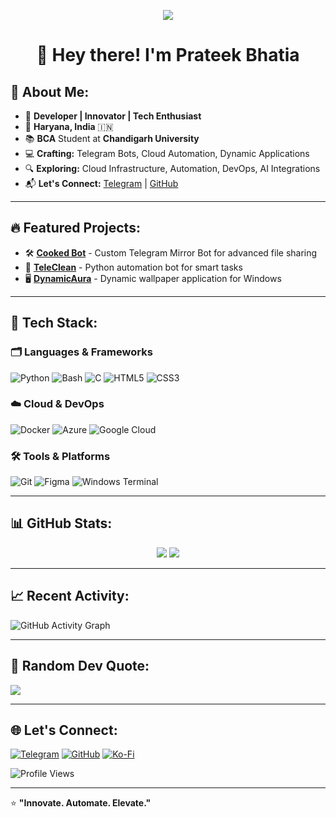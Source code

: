 <p align="center">
  <img src="https://readme-typing-svg.herokuapp.com?lines=Hello+World!;Welcome+to+my+Profile!;I'm+Prateek+Bhatia!;Building+Cool+Stuff!&center=true&width=600&height=70">
</p>

<h1 align="center">👋 Hey there! I'm Prateek Bhatia</h1>

## 🚀 About Me:

- 🎯 **Developer | Innovator | Tech Enthusiast**
- 📍 **Haryana, India** 🇮🇳
- 📚 **BCA** Student at **Chandigarh University**
- 💻 **Crafting:** Telegram Bots, Cloud Automation, Dynamic Applications
- 🔍 **Exploring:** Cloud Infrastructure, Automation, DevOps, AI Integrations
- 📬 **Let's Connect:** [Telegram](https://t.me/FreakyPrateek) | [GitHub](https://github.com/ThePrateekBhatia)

---

## 🔥 Featured Projects:

- 🛠️ [**Cooked Bot**](https://github.com/ThePrateekBhatia/CookedBot) - Custom Telegram Mirror Bot for advanced file sharing
- 🐍 [**TeleClean**](https://github.com/ThePrateekBhatia/TeleClean) - Python automation bot for smart tasks
- 🖥️ [**DynamicAura**](https://github.com/ThePrateekBhatia/DynamicAura) - Dynamic wallpaper application for Windows

---

## 🧰 Tech Stack:

### 🗂️ Languages & Frameworks

![Python](https://img.shields.io/badge/Python-3670A0?style=for-the-badge&logo=python&logoColor=ffdd54) ![Bash](https://img.shields.io/badge/Bash-121011?style=for-the-badge&logo=gnu-bash&logoColor=white) ![C](https://img.shields.io/badge/C-%2300599C.svg?style=for-the-badge&logo=c&logoColor=white) ![HTML5](https://img.shields.io/badge/HTML5-%23E34F26.svg?style=for-the-badge&logo=html5&logoColor=white) ![CSS3](https://img.shields.io/badge/CSS3-%231572B6.svg?style=for-the-badge&logo=css3&logoColor=white)

### ☁️ Cloud & DevOps

![Docker](https://img.shields.io/badge/Docker-2496ED?style=for-the-badge&logo=docker&logoColor=white) ![Azure](https://img.shields.io/badge/Azure-%230072C6.svg?style=for-the-badge&logo=microsoftazure&logoColor=white) ![Google Cloud](https://img.shields.io/badge/GoogleCloud-%234285F4.svg?style=for-the-badge&logo=google-cloud&logoColor=white)

### 🛠️ Tools & Platforms

![Git](https://img.shields.io/badge/Git-F05032?style=for-the-badge&logo=git&logoColor=white) ![Figma](https://img.shields.io/badge/Figma-%23F24E1E.svg?style=for-the-badge&logo=figma&logoColor=white) ![Windows Terminal](https://img.shields.io/badge/Windows%20Terminal-%234D4D4D.svg?style=for-the-badge&logo=windows-terminal&logoColor=white)

---

## 📊 GitHub Stats:

<div align="center">
  <img src="https://github-readme-stats.vercel.app/api?username=ThePrateekBhatia&show_icons=true&theme=tokyonight&include_all_commits=true&count_private=true"/>
  <img src="https://github-readme-stats.vercel.app/api/top-langs/?username=ThePrateekBhatia&theme=tokyonight&hide_border=false&layout=compact"/>
</div>

---

## 📈 Recent Activity:

![GitHub Activity Graph](https://github-readme-activity-graph.vercel.app/graph?username=ThePrateekBhatia&theme=tokyo-night)

---

## 💬 Random Dev Quote:

![](https://quotes-github-readme.vercel.app/api?type=horizontal&theme=tokyonight)

---

## 🌐 Let's Connect:

[![Telegram](https://img.shields.io/badge/Telegram-%230077B5.svg?style=for-the-badge&logo=telegram&logoColor=white)](https://t.me/FreakyPrateek) [![GitHub](https://img.shields.io/badge/GitHub-%23121011.svg?style=for-the-badge&logo=github&logoColor=white)](https://github.com/ThePrateekBhatia) [![Ko-Fi](https://img.shields.io/badge/Support_Me_on_Ko--fi-F16061?style=for-the-badge&logo=ko-fi&logoColor=white)](https://ko-fi.com/freaky)

![Profile Views](https://komarev.com/ghpvc/?username=ThePrateekBhatia&style=for-the-badge&color=blueviolet)

---

⭐️ **"Innovate. Automate. Elevate."**


